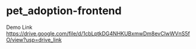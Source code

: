 # pet_adoption-frontend
Demo Link
https://drive.google.com/file/d/1cbLptkDG4NHKUBxmwDm8evClwWVnS5fO/view?usp=drive_link

